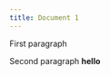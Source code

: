 ```yaml
---
title: Document 1
---
```


<amendable-section id="PRE" title="Títol preliminar">
<amendable article="1" title="Denominació">

First paragraph

</amendable>

<amendable article="2" title="Principis">

Second paragraph **hello**

</amendable>
</amendable-section>


